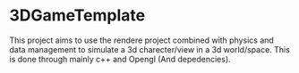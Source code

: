 # 3DGameTemplate
This project aims to use the rendere project combined with physics and data management to simulate a 3d charecter/view in a 3d world/space. This is done through mainly c++ and Opengl (And depedencies).
